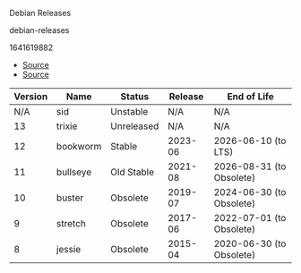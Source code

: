 Debian Releases

debian-releases

1641619882

- [Source](https://wiki.debian.org/DebianReleases)
- [Source](https://www.debian.org/releases/)

| Version | Name     | Status       | Release | End of Life              |
|---------|----------|--------------|---------|--------------------------|
| N/A     | sid      | Unstable     | N/A     | N/A                      |
| 13      | trixie   | Unreleased   | N/A     | N/A                      |
| 12      | bookworm | Stable       | 2023-06 | 2026-06-10 (to LTS)      |
| 11      | bullseye | Old Stable   | 2021-08 | 2026-08-31 (to Obsolete) |
| 10      | buster   | Obsolete     | 2019-07 | 2024-06-30 (to Obsolete) |
| 9       | stretch  | Obsolete     | 2017-06 | 2022-07-01 (to Obsolete) |
| 8       | jessie   | Obsolete     | 2015-04 | 2020-06-30 (to Obsolete) |
